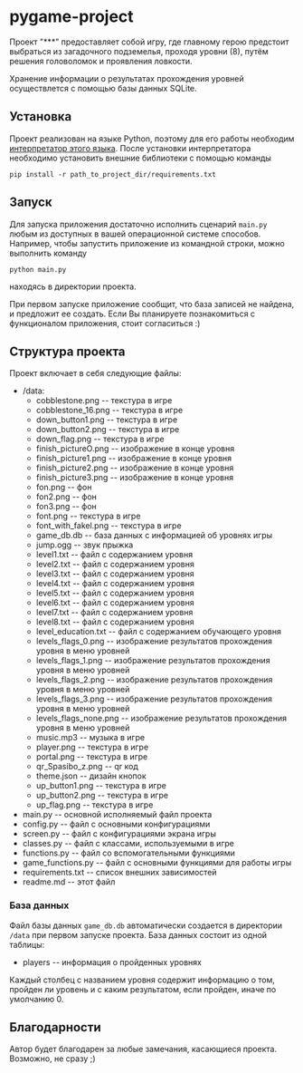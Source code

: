 # pygame-project

Проект "***" предоставляет собой игру, где главному герою предстоит выбраться 
из загадочного подземелья, проходя уровни (8), путём решения головоломок и проявления ловкости.

Хранение информации о результатах прохождения уровней осуществлется
с помощью базы данных SQLite.

## Установка

Проект реализован на языке Python, поэтому для его работы необходим
[интерпретатор этого языка](https://www.python.org/downloads/). После установки
интерпретатора необходимо установить внешние библиотеки с помощью команды

`pip install -r path_to_project_dir/requirements.txt`

## Запуск

Для запуска приложения достаточно исполнить сценарий `main.py` любым из
доступных в вашей операционной системе способов. Например, чтобы запустить
приложение из командной строки, можно выполнить команду

`python main.py`

находясь в директории проекта.

При первом запуске приложение сообщит, что база записей не найдена, и предложит
ее создать. Если Вы планируете познакомиться с функционалом приложения, стоит
согласиться :)

## Структура проекта

Проект включает в себя следующие файлы:
* /data:
	* cobblestone.png -- текстура в игре
	* cobblestone_16.png -- текстура в игре
	* down_button1.png -- текстура в игре
	* down_button2.png -- текстура в игре
	* down_flag.png -- текстура в игре
	* finish_pictureO.png -- изображение в конце уровня
	* finish_picture1.png -- изображение в конце уровня
	* finish_picture2.png -- изображение в конце уровня
	* finish_picture3.png -- изображение в конце уровня
	* fon.png -- фон
	* fon2.png -- фон
	* fon3.png -- фон
	* font.png -- текстура в игре
	* font_with_fakel.png -- текстура в игре
	* game_db.db -- база данных с информацией об уровнях игры
	* jump.ogg -- звук прыжка
	* level1.txt -- файл с содержанием уровня
	* level2.txt -- файл с содержанием уровня
	* level3.txt -- файл с содержанием уровня
	* level4.txt -- файл с содержанием уровня
	* level5.txt -- файл с содержанием уровня
	* level6.txt -- файл с содержанием уровня
	* level7.txt -- файл с содержанием уровня
	* level8.txt -- файл с содержанием уровня
	* level_education.txt -- файл с содержанием обучающего уровня
	* levels_flags_0.png -- изображение результатов прохождения уровня в меню уровней
	* levels_flags_1.png -- изображение результатов прохождения уровня в меню уровней
	* levels_flags_2.png -- изображение результатов прохождения уровня в меню уровней
	* levels_flags_3.png -- изображение результатов прохождения уровня в меню уровней
	* levels_flags_none.png -- изображение результатов прохождения уровня в меню уровней
	* music.mp3 -- музыка в игре
	* player.png -- текстура в игре
	* portal.png -- текстура в игре
	* qr_Spasibo_z.png -- qr код 
	* theme.json -- дизайн кнопок
	* up_button1.png -- текстура в игре
	* up_button2.png -- текстура в игре
	* up_flag.png -- текстура в игре
* main.py -- основной исполняемый файл проекта
* config.py -- файл с основными конфигурациями
* screen.py -- файл с конфигурациями экрана игры
* classes.py -- файл с классами, используемыми в игре
* functions.py -- файл со вспомогательными функциями
* game_functions.py -- файл с основными функциями для работы игры
* requirements.txt -- список внешних зависимостей
* readme.md -- этот файл

### База данных

Файл базы данных `game_db.db` автоматически создается в директории `/data` при
первом запуске проекта. База данных состоит из одной таблицы:

* players -- информация о пройденных уровнях

Каждый столбец с названием уровня содержит информацию о том, пройден ли уровень
и с каким результатом, если пройден, иначе по умолчанию 0.

## Благодарности

Автор будет благодарен за любые замечания, касающиеся проекта. Возможно,
не сразу ;)

